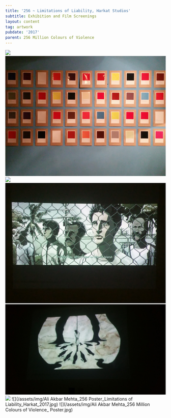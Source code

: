 ```yaml
---
title: '256 ~ Limitations of Liability, Harkat Studios'
subtitle: Exhibition and Film Screenings
layout: content
tag: artwork
pubdate: '2017'
parent: 256 Million Colours of Violence
---
```

![](/assets/img/ali-akbar-mehta_limitation-of-liability_harkat-studio_installation-view-02_2017.jpg)
![](/assets/img/ali-akbar-mehta_limitation-of-liability_harkat-studio_installation-view-01_2017.jpg)
![](/assets/img/ali-akbar-mehta_limitation-of-liability_harkat-studio_film-screening03_2017.jpg)
![](/assets/img/ali-akbar-mehta_limitation-of-liability_harkat-studio_film-screening02_2017.jpg)
![](/assets/img/ali-akbar-mehta_limitation-of-liability_harkat-studio_film-screening04_2017.jpg)
![](/assets/img/ali-akbar-mehta_limitation-of-liability_harkat-studio_film-screening01_2017.jpg)
![](/assets/img/Ali Akbar Mehta_256 Poster_Limitations of Liability_Harkat_2017.jpg)
![](/assets/img/Ali Akbar Mehta_256 Million Colours of Violence_ Poster.jpg)
